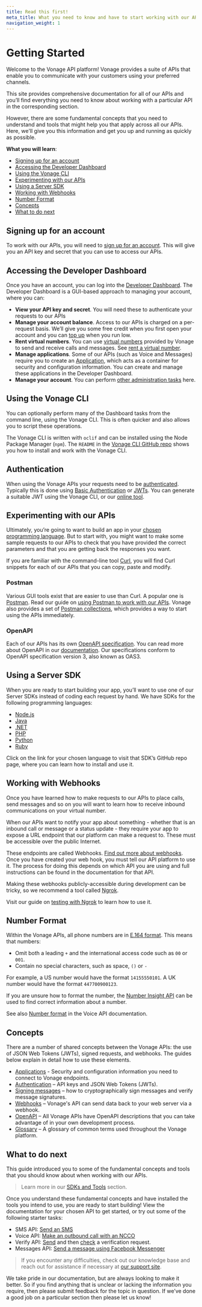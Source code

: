 ```yaml
---
title: Read this first!
meta_title: What you need to know and have to start working with our APIs
navigation_weight: 1
---
```


# Getting Started

Welcome to the Vonage API platform! Vonage provides a suite of APIs that enable you to communicate with your customers using your preferred channels. 

This site provides comprehensive documentation for all of our APIs and you’ll find everything you need to know about working with a particular API in the corresponding section.

However, there are some fundamental concepts that you need to understand and tools that might help you that apply across all our APIs. Here, we'll give you this information and get you up and running as quickly as possible.

**What you will learn**:

- [Signing up for an account](#signing-up-for-an-account)
- [Accessing the Developer Dashboard](#accessing-the-developer-dashboard)
- [Using the Vonage CLI](#using-the-vonage-cli)
- [Experimenting with our APIs](#experimenting-with-our-apis)
- [Using a Server SDK](#using-a-server-sdk)
- [Working with Webhooks](#working-with-webhooks)
- [Number Format](#number-format)
- [Concepts](#concepts)
- [What to do next](#what-to-do-next)

## Signing up for an account

To work with our APIs, you will need to [sign up for an account](/account/guides/dashboard-management#create-and-configure-a-nexmo-account). This will give you an API key and secret that you can use to access our APIs.

## Accessing the Developer Dashboard

Once you have an account, you can log into the [Developer Dashboard](/account/guides/dashboard-management#using-the-nexmo-dashboard-for-account-management). The Developer Dashboard is a GUI-based approach to managing your account, where you can:

* **View your API key and secret**. You will need these to authenticate your requests to our APIs
* **Manage your account balance**. Access to our APIs is charged on a  per-request basis. We’ll give you some free credit when you first open your account and you can [top up](/numbers/guides/payments) when you run low.
* **Rent virtual numbers**. You can use [virtual numbers](/getting-started/concepts/glossary#virtual-number) provided by Vonage to send and receive calls and messages. See [rent a virtual number](/numbers/guides/number-management#rent-a-virtual-number).
* **Manage applications**. Some of our APIs (such as Voice and Messages) require you to create an [Application](/application/overview), which acts as a container for security and configuration information. You can create and manage these applications in the Developer Dashboard.
* **Manage your account**. You can perform [other administration tasks](/account/guides/dashboard-management) here.

## Using the Vonage CLI

You can optionally perform many of the Dashboard tasks from the command line, using the Vonage CLI. This is often quicker and also allows you to script these operations.

The Vonage CLI is written with `oclif` and can be installed using the Node Package Manager (`npm`). The `README` in the [Vonage CLI GitHub repo](https://github.com/Vonage/vonage-cli) shows you how to install and work with the Vonage CLI.

## Authentication

When using the Vonage APIs your requests need to be [authenticated](/getting-started/concepts/authentication). Typically this is done using [Basic Authentication](/getting-started/concepts/authentication#basic-authentication) or [JWTs](/getting-started/concepts/authentication#json-web-tokens). You can generate a suitable JWT using the Vonage CLI, or our [online tool](/jwt).

## Experimenting with our APIs

Ultimately, you’re going to want to build an app in your [chosen programming language](#using-a-server-sdk). But to start with, you might want to make some sample requests to our APIs to check that you have provided the correct parameters and that you are getting back the responses you want.

If you are familiar with the command-line tool [Curl](https://curl.haxx.se/), you will find Curl snippets for each of our APIs that you can copy, paste and modify.

### Postman

Various GUI tools exist that are easier to use than Curl. A popular one is [Postman](https://www.postman.com/). Read our guide on [using Postman to work with our APIs](/getting-started/tools/postman). Vonage also provides a set of [Postman collections](/getting-started/concepts/openapi#postman-collections), which provides a way to start using the APIs immediately.

### OpenAPI

Each of our APIs has its own [OpenAPI specification](/api). You can read more about OpenAPI in our [documentation](/getting-started/concepts/openapi). Our specifications conform to OpenAPI specification version 3, also known as OAS3.

## Using a Server SDK

When you are ready to start building your app, you’ll want to use one of our Server SDKs instead of coding each request by hand. We have SDKs for the following programming languages:

- [Node.js](https://github.com/Vonage/vonage-node-sdk)
- [Java](https://github.com/Vonage/vonage-java-sdk)
- [.NET](https://github.com/Vonage/vonage-dotnet-sdk)
- [PHP](https://github.com/Vonage/vonage-php-sdk-core)
- [Python](https://github.com/Vonage/vonage-python-sdk)
- [Ruby](https://github.com/Vonage/vonage-ruby-sdk)

Click on the link for your chosen language to visit that SDK’s GitHub repo page, where you can learn how to install and use it.

## Working with Webhooks

Once you have learned how to make requests to our APIs to place calls, send messages and so on you will want to learn how to receive inbound communications on your virtual number.

When our APIs want to notify your app about something - whether that is an inbound call or message or a status update - they require your app to expose a URL endpoint that our platform can make a request to. These must be accessible over the public Internet.

These endpoints are called Webhooks. [Find out more about webhooks](/getting-started/concepts/webhooks). Once you have created your web hook, you must tell our API platform to use it. The process for doing this depends on which API you are using and full instructions can be found in the documentation for that API.

Making these webhooks publicly-accessible during development can be tricky, so we recommend a tool called [Ngrok](https://ngrok.com/).

Visit our guide on [testing with Ngrok](/getting-started/tools/ngrok) to learn how to use it.

## Number Format

Within the Vonage APIs, all phone numbers are in [E.164 format](https://en.wikipedia.org/wiki/E.164). This means that numbers:

* Omit both a leading `+` and the international access code such as `00` or `001`. 
* Contain no special characters, such as space, `()` or `-`

For example, a US number would have the format `14155550101`. A UK number would have the format `447700900123`.

If you are unsure how to format the number, the [Number Insight API](/number-insight/overview) can be used to find correct information about a number.

See also [Number format](/voice/voice-api/guides/numbers) in the Voice API documentation.

## Concepts

There are a number of shared concepts between the Vonage APIs: the use of JSON Web Tokens (JWTs), signed requests, and webhooks. The guides below explain in detail how to use these elements.

* [Applications](/getting-started/concepts/applications) - Security and configuration information you need to connect to Vonage endpoints.
* [Authentication](/getting-started/concepts/authentication) – API keys and JSON Web Tokens (JWTs).
* [Signing messages](/getting-started/concepts/signing-messages) – how to cryptographically sign messages and verify message signatures.
* [Webhooks](/getting-started/concepts/webhooks) – Vonage's API can send data back to your web server via a webhook.
* [OpenAPI](/getting-started/concepts/openapi) – All Vonage APIs have OpenAPI descriptions that you can take advantage of in your own development process.
* [Glossary](/getting-started/concepts/glossary) – A glossary of common terms used throughout the Vonage platform.


## What to do next

This guide introduced you to some of the fundamental concepts and tools that you should know about when working with our APIs.

> Learn more in our [SDKs and Tools](https://developer.vonage.com/tools) section.

Once you understand these fundamental concepts and have installed the tools you intend to use, you are ready to start building! View the documentation for your chosen API to get started, or try out some of the following starter tasks:

* SMS API: [Send an SMS](/messaging/sms/code-snippets/send-an-sms)
* Voice API: [Make an outbound call with an NCCO](/voice/voice-api/code-snippets/make-an-outbound-call-with-ncco)
* Verify API: [Send](/verify/code-snippets/send-verify-request) and then [check](/verify/code-snippets/check-verify-request) a verification request.
* Messages API: [Send a message using Facebook Messenger](/messages/code-snippets/messenger/send-text)

> If you encounter any difficulties, check out our knowledge base and reach out for assistance if necessary at [our support site](https://help.nexmo.com/).

We take pride in our documentation, but are always looking to make it better. So if you find anything that is unclear or lacking the information you require, then please submit feedback for the topic in question. If we’ve done a good job on a particular section then please let us know!
